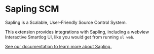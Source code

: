 # Sapling SCM

Sapling is a Scalable, User-Friendly Source Control System.

This extension provides integrations with Sapling, including a webview Interactive Smartlog UI,
like you would get from running `sl web`.

[See our documentation to learn more about Sapling.](https://sapling-scm.com/)
